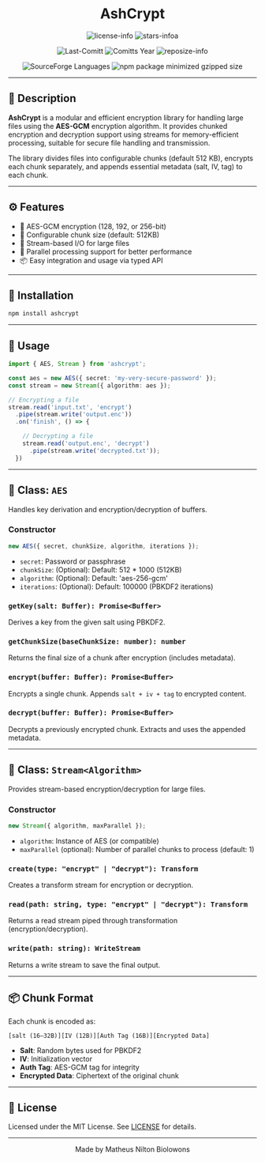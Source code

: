 <div align="center">

# AshCrypt

![license-info](https://img.shields.io/github/license/Ashu11-A/AshCrypt?style=for-the-badge&colorA=302D41&colorB=f9e2af&logoColor=f9e2af)
![stars-infoa](https://img.shields.io/github/stars/Ashu11-A/AshCrypt?colorA=302D41&colorB=f9e2af&style=for-the-badge)

![Last-Comitt](https://img.shields.io/github/last-commit/Ashu11-A/AshCrypt?style=for-the-badge&colorA=302D41&colorB=b4befe)
![Comitts Year](https://img.shields.io/github/commit-activity/y/Ashu11-A/AshCrypt?style=for-the-badge&colorA=302D41&colorB=f9e2af)
![reposize-info](https://img.shields.io/github/languages/code-size/Ashu11-A/AshCrypt?style=for-the-badge&colorA=302D41&colorB=90dceb)

![SourceForge Languages](https://img.shields.io/github/languages/top/Ashu11-A/AshCrypt?style=for-the-badge&colorA=302D41&colorB=90dceb)
![npm package minimized gzipped size](https://img.shields.io/bundlejs/size/AshCrypt?style=for-the-badge&colorA=302D41&colorB=3ac97b)

</div>

---

## 📃 Description

**AshCrypt** is a modular and efficient encryption library for handling large files using the **AES-GCM** encryption algorithm. It provides chunked encryption and decryption support using streams for memory-efficient processing, suitable for secure file handling and transmission.

The library divides files into configurable chunks (default 512 KB), encrypts each chunk separately, and appends essential metadata (salt, IV, tag) to each chunk.

---

## ⚙️ Features

- 🔐 AES-GCM encryption (128, 192, or 256-bit)
- 🧩 Configurable chunk size (default: 512KB)
- 📁 Stream-based I/O for large files
- 🔄 Parallel processing support for better performance
- 📦 Easy integration and usage via typed API

---

## 🚀 Installation

```bash
npm install ashcrypt
```

---

## 🧠 Usage

```ts
import { AES, Stream } from 'ashcrypt';

const aes = new AES({ secret: 'my-very-secure-password' });
const stream = new Stream({ algorithm: aes });

// Encrypting a file
stream.read('input.txt', 'encrypt')
  .pipe(stream.write('output.enc'))
  .on('finish', () => {

    // Decrypting a file
    stream.read('output.enc', 'decrypt')
      .pipe(stream.write('decrypted.txt'));
  })

```

---

## 🔐 Class: `AES`

Handles key derivation and encryption/decryption of buffers.

### Constructor

```ts
new AES({ secret, chunkSize, algorithm, iterations });
```

- `secret`: Password or passphrase
- `chunkSize`: (Optional): Default: 512 * 1000 (512KB)
- `algorithm`: (Optional): Default: 'aes-256-gcm'
- `iterations`: (Optional): Default: 100000 (PBKDF2 iterations)

### `getKey(salt: Buffer): Promise<Buffer>`
Derives a key from the given salt using PBKDF2.

### `getChunkSize(baseChunkSize: number): number`
Returns the final size of a chunk after encryption (includes metadata).

### `encrypt(buffer: Buffer): Promise<Buffer>`
Encrypts a single chunk. Appends `salt + iv + tag` to encrypted content.

### `decrypt(buffer: Buffer): Promise<Buffer>`
Decrypts a previously encrypted chunk. Extracts and uses the appended metadata.

---

## 📄 Class: `Stream<Algorithm>`

Provides stream-based encryption/decryption for large files.

### Constructor

```ts
new Stream({ algorithm, maxParallel });
```

- `algorithm`: Instance of AES (or compatible)
- `maxParallel` (optional): Number of parallel chunks to process (default: 1)

### `create(type: "encrypt" | "decrypt"): Transform`
Creates a transform stream for encryption or decryption.

### `read(path: string, type: "encrypt" | "decrypt"): Transform`
Returns a read stream piped through transformation (encryption/decryption).

### `write(path: string): WriteStream`
Returns a write stream to save the final output.

---

## 📦 Chunk Format

Each chunk is encoded as:

```plaintext
[salt (16–32B)][IV (12B)][Auth Tag (16B)][Encrypted Data]
```

- **Salt**: Random bytes used for PBKDF2
- **IV**: Initialization vector
- **Auth Tag**: AES-GCM tag for integrity
- **Encrypted Data**: Ciphertext of the original chunk

---

## 📜 License

Licensed under the MIT License. See [LICENSE](./LICENSE) for details.

---

<div align="center">
Made by Matheus Nilton Biolowons
</div>
